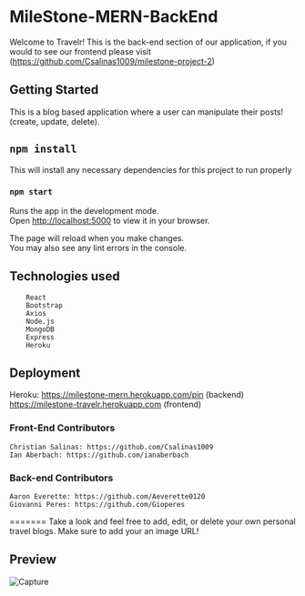 # MileStone-MERN-BackEnd

Welcome to Travelr! This is the back-end section of our application, if you would to see our frontend please visit (https://github.com/Csalinas1009/milestone-project-2)

## Getting Started

This is a blog based application where a user can manipulate their posts! (create, update, delete).


## `npm install`

This will install any necessary dependencies for this project to run properly



### `npm start`

Runs the app in the development mode.\
Open [http://localhost:5000](http://localhost:5000) to view it in your browser.

The page will reload when you make changes.\
You may also see any lint errors in the console.


## Technologies used
        React
        Bootstrap
        Axios
        Node.js
        MongoDB
        Express
        Heroku

## Deployment

Heroku: 
https://milestone-mern.herokuapp.com/pin (backend)
https://milestone-travelr.herokuapp.com (frontend)

### Front-End Contributors

    Christian Salinas: https://github.com/Csalinas1009
    Ian Aberbach: https://github.com/ianaberbach


### Back-end Contributors
    Aaron Everette: https://github.com/Aeverette0120
    Giovanni Peres: https://github.com/Gioperes
=======
Take a look and feel free to add, edit, or delete your own personal travel blogs. Make sure to add your an image URL!



## Preview

![Capture](https://user-images.githubusercontent.com/103010057/197874816-ce0849fa-a4ec-4fdd-8642-9f10a6522592.JPG)
